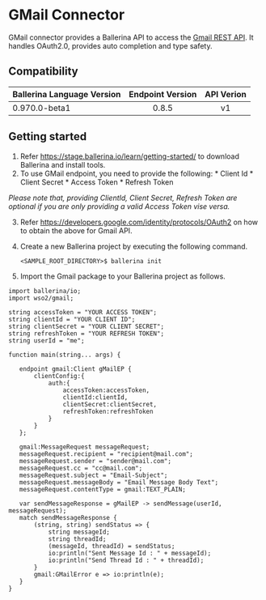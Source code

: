# GMail Connector

GMail connector provides a Ballerina API to access the [Gmail REST API](https://developers.google.com/gmail/api/v1/reference/). It handles OAuth2.0, provides auto completion and type safety.

## Compatibility

| Ballerina Language Version                   | Endpoint Version           | API Verion
| ---------------------------------------------|:--------------------------:| :--------------:
| 0.970.0-beta1                                | 0.8.5                      | v1

## Getting started

1.  Refer https://stage.ballerina.io/learn/getting-started/ to download Ballerina and install tools.
2.  To use GMail endpoint, you need to provide the following:
        * Client Id
        * Client Secret
        * Access Token
        * Refresh Token
    
   *Please note that, providing ClientId, Client Secret, Refresh Token are optional if you are only providing a valid Access Token vise versa.*
    
3.  Refer https://developers.google.com/identity/protocols/OAuth2 on how to obtain the above for Gmail API.

4. Create a new Ballerina project by executing the following command.

      ``<SAMPLE_ROOT_DIRECTORY>$ ballerina init``

5. Import the Gmail package to your Ballerina project as follows.

```ballerina
import ballerina/io;
import wso2/gmail;

string accessToken = "YOUR ACCESS TOKEN";
string clientId = "YOUR CLIENT ID";
string clientSecret = "YOUR CLIENT SECRET";
string refreshToken = "YOUR REFRESH TOKEN";
string userId = "me";

function main(string... args) {

   endpoint gmail:Client gMailEP {
       clientConfig:{
           auth:{
               accessToken:accessToken,
               clientId:clientId,
               clientSecret:clientSecret,
               refreshToken:refreshToken
           }
       }
   };

   gmail:MessageRequest messageRequest;
   messageRequest.recipient = "recipient@mail.com";
   messageRequest.sender = "sender@mail.com";
   messageRequest.cc = "cc@mail.com";
   messageRequest.subject = "Email-Subject";
   messageRequest.messageBody = "Email Message Body Text";
   messageRequest.contentType = gmail:TEXT_PLAIN;

   var sendMessageResponse = gMailEP -> sendMessage(userId, messageRequest);
   match sendMessageResponse {
       (string, string) sendStatus => {
           string messageId;
           string threadId;
           (messageId, threadId) = sendStatus;
           io:println("Sent Message Id : " + messageId);
           io:println("Send Thread Id : " + threadId);
       }
       gmail:GMailError e => io:println(e);
   }
}
```

